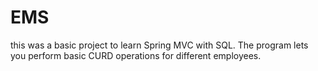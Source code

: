 # EMS
this was a basic project to learn Spring MVC with SQL. The program lets you perform basic CURD operations for different employees.
